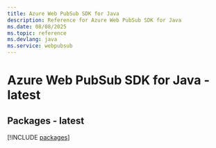 ```yaml
---
title: Azure Web PubSub SDK for Java
description: Reference for Azure Web PubSub SDK for Java
ms.date: 08/08/2025
ms.topic: reference
ms.devlang: java
ms.service: webpubsub
---
```

# Azure Web PubSub SDK for Java - latest
## Packages - latest
[!INCLUDE [packages](web-pubsub-index.md)]